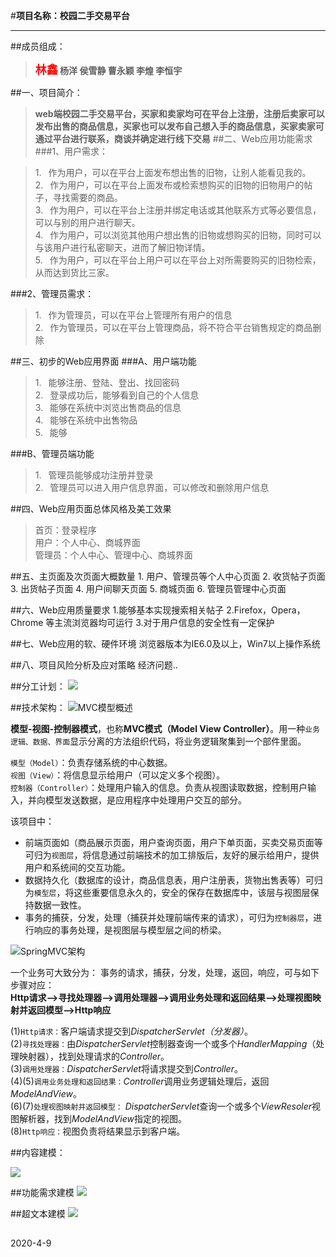 #**项目名称：校园二手交易平台**
<hr>

##成员组成：<br>
>**<font size =4 color="red">林鑫</font> 杨洋 侯雪静 曹永颖 李煌 李恒宇**

##一、项目简介：<br>
>**web端校园二手交易平台，买家和卖家均可在平台上注册，注册后卖家可以发布出售的商品信息，买家也可以发布自己想入手的商品信息，买家卖家可通过平台进行联系，商谈并确定进行线下交易**
##二、Web应用功能需求 
###1、用户需求：

> 1.&ensp;&nbsp;作为用户，可以在平台上面发布想出售的旧物，让别人能看见我的。<br>
> 2.&ensp;&nbsp;作为用户，可以在平台上面发布或检索想购买的旧物的旧物用户的帖子，寻找需要的商品。<br>
> 3.&ensp;&nbsp;作为用户，可以在平台上注册并绑定电话或其他联系方式等必要信息，可以与别的用户进行聊天。<br>
> 4.&ensp;&nbsp;作为用户，可以浏览其他用户想出售的旧物或想购买的旧物，同时可以与该用户进行私密聊天，进而了解旧物详情。<br>
>5.&ensp;&nbsp;作为用户，可以在平台上用户可以在平台上对所需要购买的旧物检索，从而达到货比三家。

###2、管理员需求：
>1.&ensp;&nbsp;作为管理员，可以在平台上管理所有用户的信息<br>
>2.&ensp;&nbsp;作为管理员，可以在平台上管理商品，将不符合平台销售规定的商品删除<br>

##三、初步的Web应用界面
###A、用户端功能
>1.&ensp;&nbsp;能够注册、登陆、登出、找回密码<br>
>2.&ensp;&nbsp;登录成功后，能够看到自己的个人信息<br>
>3.&ensp;&nbsp;能够在系统中浏览出售商品的信息<br>
>4.&ensp;&nbsp;能够在系统中出售物品<br>
>5.&ensp;&nbsp;能够
    
###B、管理员端功能
>1.&ensp;&nbsp;管理员能够成功注册并登录<br>
>2.&ensp;&nbsp;管理员可以进入用户信息界面，可以修改和删除用户信息
    
##四、Web应用页面总体风格及美工效果
>首页：登录程序<br>
>用户：个人中心、商城界面<br>
>管理员：个人中心、管理中心、商城界面<br>
    
##五、主页面及次页面大概数量
    1. 用户、管理员等个人中心页面
    2. 收货帖子页面
    3. 出货帖子页面
    4. 用户间聊天页面
    5. 商城页面
    6. 管理员管理中心页面
      
##六、Web应用质量要求 
   1.能够基本实现搜索相关帖子
   2.Firefox，Opera，Chrome 等主流浏览器均可运行
   3.对于用户信息的安全性有一定保护
    
    
##七、Web应用的软、硬件环境 
  浏览器版本为IE6.0及以上，Win7以上操作系统
  
##八、项目风险分析及应对策略
    经济问题..

##分工计划：
![](https://img-blog.csdnimg.cn/20200409222158769.png?x-oss-process=image/watermark,type_ZmFuZ3poZW5naGVpdGk,shadow_10,text_aHR0cHM6Ly9ibG9nLmNzZG4ubmV0L3dlaXhpbl80MzQ1MjQyNA==,size_16,color_FFFFFF,t_70)

##技术架构：
![MVC模型概述](<https://images2018.cnblogs.com/blog/1027054/201805/1027054-20180521151956650-1028459743.png>)

**模型-视图-控制器模式**，也称**MVC模式（Model View Controller）**。用一种``业务逻辑、数据、界面``显示分离的方法组织代码，将业务逻辑聚集到一个部件里面。

``模型（Model）``：负责存储系统的中心数据。  
``视图（View）``：将信息显示给用户（可以定义多个视图）。  
``控制器（Controller）``：处理用户输入的信息。负责从视图读取数据，控制用户输入，并向模型发送数据，是应用程序中处理用户交互的部分。

该项目中：  

- 前端页面如（商品展示页面，用户查询页面，用户下单页面，买卖交易页面等可归为``视图层``，将信息通过前端技术的加工排版后，友好的展示给用户，提供用户和系统间的交互功能。  
- 数据持久化（数据库的设计，商品信息表，用户注册表，货物出售表等）可归为``模型层``，将这些重要信息永久的，安全的保存在数据库中，该层与视图层保持数据一致性。  
- 事务的捕获，分发，处理（捕获并处理前端传来的请求），可归为``控制器层``，进行响应的事务处理，是视图层与模型层之间的桥梁。  
  
    
    
  

![SpringMVC架构](<https://images2018.cnblogs.com/blog/1027054/201805/1027054-20180522173053209-1511254402.png>)

一个业务可大致分为：
事务的请求，捕获，分发，处理，返回，响应，可与如下步骤对应：  
**Http请求——>寻找处理器——>调用处理器——>调用业务处理和返回结果——>处理视图映射并返回模型——>Http响应**  

(1)``Http请求：``客户端请求提交到*DispatcherServlet（分发器）*。  
(2)``寻找处理器：``由*DispatcherServlet*控制器查询一个或多个*HandlerMapping*（处理映射器），找到处理请求的*Controller*。  
(3)``调用处理器：``*DispatcherServlet*将请求提交到*Controller*。  
(4)(5)``调用业务处理和返回结果：``*Controller*调用业务逻辑处理后，返回*ModelAndView*。  
(6)(7)``处理视图映射并返回模型：`` *DispatcherServlet*查询一个或多个*ViewResoler*视图解析器，找到*ModelAndView*指定的视图。  
(8)``Http响应：``视图负责将结果显示到客户端。

##内容建模：

![](https://ae01.alicdn.com/kf/H2d4555f5d6194e55845de4af372c32b9Z.jpg)

##功能需求建模
![](https://ae01.alicdn.com/kf/Hb3fd651ddc064880b1c91d8cef73143a1.jpg)

##超文本建模
![](https://ae01.alicdn.com/kf/H1d866132275c4ed38b45e0ebda1d641d3.jpg)
##

2020-4-9
